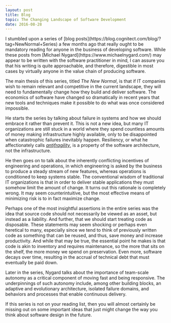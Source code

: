```yaml
---
layout: post
title: Blog
topic: The Changing Landscape of Software Development
date: 2016-08-28
---
```

<div class="content" markdown="1">
I stumbled upon a series of [blog posts](https://blog.cognitect.com/blog/?tag=NewNormal+Series) a few months ago that really ought to be mandatory reading for anyone in the business of developing software. While these posts from [Michael Nygard](https://www.michaelnygard.com/) may appear to be written with the software practitioner in mind, I can assure you that his writing is quite approachable, and therefore, digestible in most cases by virtually anyone in the value chain of producing software.

The main thesis of this series, titled _The New Normal_, is that if IT companies wish to remain relevant and competitive in the current landscape, they will need to fundamentally change how they build and deliver software. The economics of software have changed so dramatically in recent years that new tools and techniques make it possible to do what was once considered impossible.

He starts the series by talking about failure in systems and how we should embrace it rather than prevent it. This is not a new idea, but many IT organizations are still stuck in a world where they spend countless amounts of money making infrastructure highly available, only to be disappointed when catastrophic failures inevitably happen. Resiliency, or what he affectionately calls _[antifragility](https://en.wikipedia.org/wiki/Antifragile)_, is a property of the software architecture, not the infrastructure.

He then goes on to talk about the inherently conflicting incentives of engineering and operations, in which engineering is asked by the business to produce a steady stream of new features, whereas operations is conditioned to keep systems stable. The conventional wisdom of traditional IT organizations is that in order to deliver stable applications they must somehow limit the amount of change. It turns out this rationale is completely wrong. It may seem counterintuitive, but the most effective means of minimizing risk is to in fact maximize change.

Perhaps one of the most insightful assertions in the entire series was the idea that source code should not necessarily be viewed as an asset, but instead as a liability. And further, that we should start treating code as disposable. These statements may seem shocking or perhaps even heretical to many, especially since we tend to think of previously written code as something that can be reused, and thus, save money and increase productivity. And while that may be true, the essential point he makes is that code is akin to inventory and requires maintenance, so the more that sits on the shelf, the more money we spend on preservation. Even more, software decays over time, resulting in the accrual of technical debt that must eventually be paid down.

Later in the series, Nygard talks about the importance of team-scale autonomy as a critical component of moving fast and being responsive. The underpinnings of such autonomy include, among other building blocks, an adaptive and evolutionary architecture, isolated failure domains, and behaviors and processes that enable continuous delivery.

If this series is not on your reading list, then you will almost certainly be missing out on some important ideas that just might change the way you think about software design in the future.
</div>
